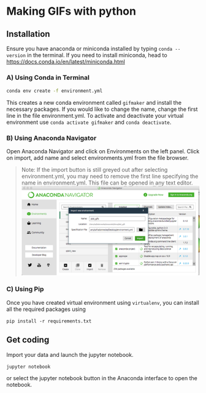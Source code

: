 # Making GIFs with python

## Installation
Ensure you have anaconda or miniconda installed by typing `conda --version` in the terminal. If you need to install miniconda, head to https://docs.conda.io/en/latest/miniconda.html

### A) Using Conda in Terminal

```bash
conda env create -f environment.yml
```
This creates a new conda environment called `gifmaker` and install the necessary packages. If you would like to change the name, change the first line in the file environment.yml.
To activate and deactivate your virtual environment use `conda activate gifmaker` and `conda deactivate`.

### B) Using Anaconda Navigator
Open Anaconda Navigator and click on Environments on the left panel.
Click on import, add name and select environments.yml from the file browser.
> Note: If the import button is still greyed out after selecting environment.yml, you may need to remove the first line specifying the name in environment.yml. This file can be opened in any text editor.
![step_4](images/step_4.png)

### C) Using Pip
Once you have created virtual environment using `virtualenv`, you can install all the required packages using
```
pip install -r requirements.txt
```

## Get coding
Import your data and launch the jupyter notebook.
```
jupyter notebook
```
or select the jupyter notebook button in the Anaconda interface to open the notebook. 
